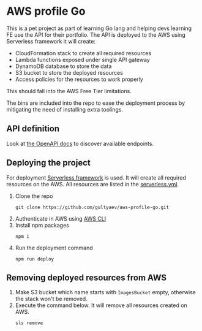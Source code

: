 # AWS profile Go

This is a pet project as part of learning Go lang and helping devs learning FE use the API for their portfolio.
The API is deployed to the AWS using Serverless framework it will create:

- CloudFormation stack to create all required resources
- Lambda functions exposed under single API gateway
- DynamoDB database to store the data
- S3 bucket to store the deployed resources
- Access policies for the resources to work properly

This should fall into the AWS Free Tier limitations.

The bins are included into the repo to ease the deployment process by mitigating the need of installing extra toolings.

## API definition

Look at [the OpenAPI docs](openapi.yaml) to discover available endpoints.

## Deploying the project

For deployment [Serverless framework](https://www.serverless.com/) is used. It will create all required resources
on the AWS. All resources are listed in the [serverless.yml](serverless.yml).

1. Clone the repo
   ```shell
   git clone https://github.com/gultyaev/aws-profile-go.git
   ```
2. Authenticate in AWS using [AWS CLI](https://aws.amazon.com/cli/)
3. Install npm packages
   ```shell
   npm i
   ```
4. Run the deployment command
   ```shell
   npm run deploy
   ```

## Removing deployed resources from AWS

1. Make S3 bucket which name starts with `ImagesBucket` empty, otherwise the stack won't be removed.
2. Execute the command below. It will remove all resources created on AWS.
   ```shell
   sls remove
   ```
